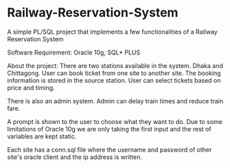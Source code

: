 # Railway-Reservation-System
A simple PL/SQL project that implements a few functionalities of a Railway Reservation System

Software Requirement: Oracle 10g, SQL* PLUS

About the project: 
There are two stations available in the system. Dhaka and Chittagong.
User can book ticket from one site to another site. The booking information is stored in the source station.
User can select tickets based on price and timing.

There is also an admin system.
Admin can delay train times and reduce train fare.

A prompt is shown to the user to choose what they want to do.
Due to some limitations of Oracle 10g we are only taking the first input and the rest of variables are kept static.

Each site has a conn.sql file where the username and password of other site's oracle client and the ip address is written.
